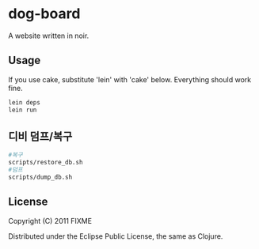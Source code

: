 # dog-board

A website written in noir. 

## Usage

If you use cake, substitute 'lein' with 'cake' below. Everything should work fine.

```bash
lein deps
lein run
```

## 디비 덤프/복구

```bash
#복구
scripts/restore_db.sh
#덤프
scripts/dump_db.sh
```

## License

Copyright (C) 2011 FIXME

Distributed under the Eclipse Public License, the same as Clojure.

